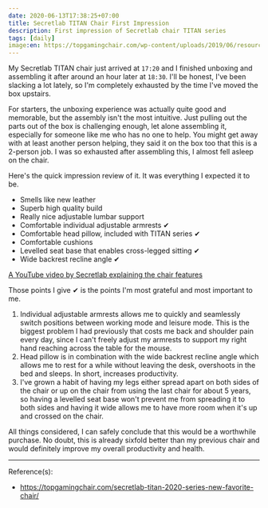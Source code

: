 ```yaml
---
date: 2020-06-13T17:38:25+07:00
title: Secretlab TITAN Chair First Impression
description: First impression of Secretlab chair TITAN series
tags: [daily]
image:en: https://topgamingchair.com/wp-content/uploads/2019/06/resources_titan_2020_US.jpg
---
```


My Secretlab TITAN chair just arrived at `17:20` and I finished unboxing and assembling it after around an hour later at `18:30`. I'll be honest, I've been slacking a lot lately, so I'm completely exhausted by the time I've moved the box upstairs.

For starters, the unboxing experience was actually quite good and memorable, but the assembly isn't the most intuitive. Just pulling out the parts out of the box is challenging enough, let alone assembling it, especially for someone like me who has no one to help. You might get away with at least another person helping, they said it on the box too that this is a 2-person job. I was so exhausted after assembling this, I almost fell asleep on the chair.

Here's the quick impression review of it. It was everything I expected it to be.

- Smells like new leather
- Superb high quality build
- Really nice adjustable lumbar support
- Comfortable individual adjustable armrests ✔
- Comfortable head pillow, included with TITAN series ✔
- Comfortable cushions
- Levelled seat base that enables cross-legged sitting ✔
- Wide backrest recline angle ✔

[A YouTube video by Secretlab explaining the chair features](https://youtu.be/i_GdCtsl-qs)

Those points I give ✔ is the points I'm most grateful and most important to me.

1. Individual adjustable armrests allows me to quickly and seamlessly switch positions between working mode and leisure mode. This is the biggest problem I had previously that costs me back and shoulder pain every day, since I can't freely adjust my armrests to support my right hand reaching across the table for the mouse.
2. Head pillow is in combination with the wide backrest recline angle which allows me to rest for a while without leaving the desk, overshoots in the bed and sleeps. In short, increases productivity.
3. I've grown a habit of having my legs either spread apart on both sides of the chair or up on the chair from using the last chair for about 5 years, so having a levelled seat base won't prevent me from spreading it to both sides and having it wide allows me to have more room when it's up and crossed on the chair.

All things considered, I can safely conclude that this would be a worthwhile purchase. No doubt, this is already sixfold better than my previous chair and would definitely improve my overall productivity and health.

---
Reference(s):

- <https://topgamingchair.com/secretlab-titan-2020-series-new-favorite-chair/>
